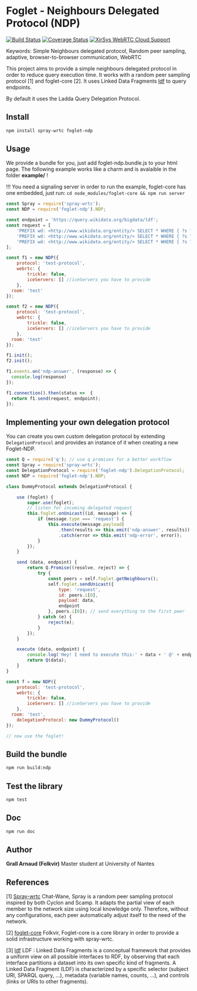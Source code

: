 # Foglet - Neighbours Delegated Protocol (NDP)
[![Build Status](https://travis-ci.org/folkvir/foglet-ndp.svg?branch=master)](https://travis-ci.org/folkvir/foglet-ndp) [![Coverage Status](https://coveralls.io/repos/github/folkvir/foglet-ndp/badge.svg?branch=master)](https://coveralls.io/github/folkvir/foglet-ndp?branch=master) [![XirSys WebRTC Cloud Support](https://img.shields.io/badge/XirSys%20Cloud-used-blue.svg)](http://xirsys.com/)

Keywords: Simple Neighbours delegated protocol, Random peer sampling, adaptive, browser-to-browser communication, WebRTC

This project aims to provide a simple neighbours delegated protocol in order to reduce query execution time. It works with a random peer sampling protocol [1] and foglet-core [2].
It uses Linked Data Fragments [ldf](http://linkeddatafragments.org/) to query endpoints.  

By default it uses the Ladda Query Delegation Protocol.

## Install

```bash
npm install spray-wrtc foglet-ndp
```

## Usage

We provide a bundle for you, just add foglet-ndp.bundle.js to your html page.
The following example works like a charm and is avalaible in the folder **example/** !

!!! You need a signaling server in order to run the example, foglet-core has one embedded, just run: ```cd node_modules/foglet-core && npm run server```

```javascript
const Spray = require('spray-wrtc');
const NDP = require('foglet-ndp').NDP;

const endpoint = 'https://query.wikidata.org/bigdata/ldf';
const request = [
	'PREFIX wd: <http://www.wikidata.org/entity/> SELECT * WHERE { ?s ?p wd:Q142. ?s ?p ?o . } LIMIT 10',
	'PREFIX wd: <http://www.wikidata.org/entity/> SELECT * WHERE { ?s ?p wd:Q142. ?s ?p ?o . } OFFSET 10 LIMIT 10',
	'PREFIX wd: <http://www.wikidata.org/entity/> SELECT * WHERE { ?s ?p wd:Q142. ?s ?p ?o . } OFFSET 20 LIMIT 10'
];

const f1 = new NDP({
	protocol: 'test-protocol',
	webrtc:	{
		trickle: false,
		iceServers: [] //iceServers you have to provide
	},
  room: 'test'
});

const f2 = new NDP({
	protocol: 'test-protocol',
	webrtc:	{
		trickle: false,
		iceServers: [] //iceServers you have to provide
	},
  room: 'test'
});

f1.init();
f2.init();

f1.events.on('ndp-answer', (response) => {
  console.log(response)
});

f1.connection().then(status =>  {
  return f1.send(request, endpoint);
});

```

## Implementing your own delegation protocol

You can create you own custom delegation protocol by extending `DelegationProtocol` and provides an instance of it when creating a new Foglet-NDP.
```javascript
const Q = require('q'); // use q promises for a better workflow
const Spray = require('spray-wrtc');
const DelegationProtocol = require('foglet-ndp').DelegationProtocol;
const NDP = require('foglet-ndp').NDP;

class DummyProtocol extends DelegationProtocol {

	use (foglet) {
		super.use(foglet);
		// listen for incoming delegated request
		this.foglet.onUnicast((id, message) => {
			if (message.type === 'request') {
				this.execute(message.payload)
					.then(results => this.emit('ndp-answer', results))
					.catch(error => this.emit('ndp-error', error));
			}
		});
	}

	send (data, endpoint) {
		return Q.Promise((resolve, reject) => {
			try {
				const peers = self.foglet.getNeighbours();
				self.foglet.sendUnicast({
					type: 'request',
					id: peers.i[0],
					payload: data,
					endpoint
				}, peers.i[0]); // send everything to the first peer
			} catch (e) {
				reject(e);
			}
		});
	}

	execute (data, endpoint) {
		console.log('Hey! I need to execute this:' + data + ' @' + endpoint);
		return Q(data);
	}
}

const f = new NDP({
	protocol: 'test-protocol',
	webrtc:	{
		trickle: false,
		iceServers: [] //iceServers you have to provide
	},
  room: 'test',
	delegationProtocol: new DummyProtocol()
});

// now use the foglet!
```

## Build the bundle

```bash
npm run build:ndp
```

## Test the library

```bash
npm test
```

## Doc

```bash
npm run doc
```

## Author

**Grall Arnaud (Folkvir)** Master student at University of Nantes

## References

[1] [Spray-wrtc](https://github.com/Chat-Wane/spray-wrtc) Chat-Wane, Spray is a random peer sampling protocol inspired by both Cyclon and Scamp. It adapts the partial view of each member to the network size using local knowledge only. Therefore, without any configurations, each peer automatically adjust itself to the need of the network.

[2] [foglet-core](https://github.com/folkvir/foglet-core.git) Folkvir, Foglet-core is a core library in order to provide a solid infrastructure working with spray-wrtc.

[3] [ldf](http://linkeddatafragments.org/) LDF : Linked Data Fragments is a conceptual framework that provides a uniform view on all possible interfaces to RDF, by observing that each interface partitions a dataset into its own specific kind of fragments.
A Linked Data Fragment (LDF) is characterized by a specific selector (subject URI, SPARQL query, …), metadata (variable names, counts, …), and controls (links or URIs to other fragments).
